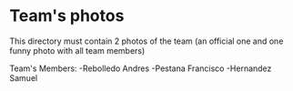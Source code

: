 Team's photos
====

This directory must contain 2 photos of the team (an official one and one funny photo with all team members)

Team's Members:
-Rebolledo Andres
-Pestana Francisco
-Hernandez Samuel 
